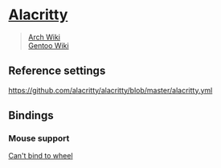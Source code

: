 # [Alacritty](https://github.com/alacritty/alacritty/)

> [Arch Wiki](https://wiki.archlinux.org/index.php/Alacritty)\
> [Gentoo Wiki](https://wiki.gentoo.org/wiki/Alacritty)

## Reference settings

<https://github.com/alacritty/alacritty/blob/master/alacritty.yml>

## Bindings

### Mouse support

[Can't bind to wheel](https://github.com/alacritty/alacritty/issues/2512)
